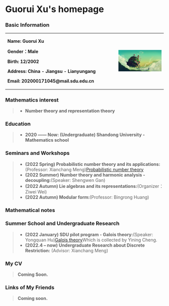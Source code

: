 # Guorui Xu's homepage

### Basic Information

<table border="0">
  <tr>
    <td width="70%">
      <p><b>  Name: Guorui Xu </b></p>
      <p><b>  Gender：Male </b></p>   
      <p><b>Birth: 12/2002 </b></p>
      <p><b>  Address: China - Jiangsu - Lianyungang </b></p>
      <p><b>  Email: 202000171045@mail.sdu.edu.cn </b></p>
    </td>
    <td width="30%">
      <img src="image.jpg" width="100%"> 
    </td>
  </tr>
</table>

### Mathematics interest
> + **Number theory and representation theory**

### Education

> + **2020 —— Now: (Undergraduate) Shandong University - Mathematics school**


### Seminars and Workshops
> + **(2022 Spring) Probabilistic number theory and its applications:**(Professor: Xianchang Meng)[Probabilistic number theory](/Probabilistic_number_theory.pdf)
> + **(2022 Summer) Number theory and harmonic analysis - decoupling:**(Speaker: Shengwen Gan)
> + **(2022 Autumn) Lie algebras and its representations:**(Organizer：Ziwei Wei)
> + **(2022 Autumn) Modular form:**(Professor: Bingrong Huang)

### Mathematical notes

### Summer School and Undergraduate Research
> + **(2022 January) SDU pilot program - Galois theory:**(Speaker: Yongquan Hu)[Galois theory](/Galois_Theory.pdf)Which is collected by Yining Cheng.
> + **(2022.4 – now) Undergraduate Research about Discrete Restriction:** (Advisor: Xianchang Meng) 

### My CV
> **Coming Soon.**

### Links of My Friends
> **Coming soon.**

